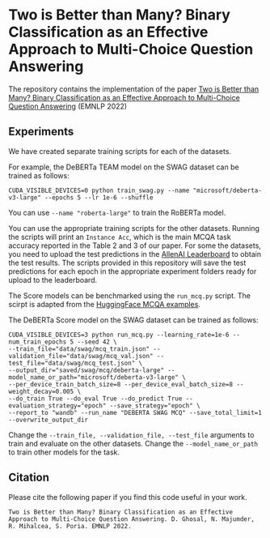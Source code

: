 # Two is Better than Many? Binary Classification as an Effective Approach to Multi-Choice Question Answering

The repository contains the implementation of the paper [Two is Better than Many? Binary Classification as an Effective Approach to Multi-Choice Question Answering](https://arxiv.org/abs/2210.16495) (EMNLP 2022)

## Experiments

We have created separate training scripts for each of the datasets.

For example, the DeBERTa TEAM model on the SWAG dataset can be trained as follows:

```
CUDA_VISIBLE_DEVICES=0 python train_swag.py --name "microsoft/deberta-v3-large" --epochs 5 --lr 1e-6 --shuffle
```

You can use `--name "roberta-large"` to train the RoBERTa model.

You can use the appropriate training scripts for the other datasets. Running the scripts will print an `Instance Acc`, which is the main MCQA task accuracy reported in the Table 2 and 3 of our paper. For some the datasets, you need to upload the test predictions in the [AllenAI Leaderboard](https://leaderboard.allenai.org/) to obtain the test results. The scripts provided in this repository will save the test predictions for each epoch in the appropriate experiment folders ready for upload to the leaderboard.


The Score models can be benchmarked using the `run_mcq.py` script. The scirpt is adapted from the [HuggingFace MCQA examples](https://github.com/huggingface/transformers/tree/main/examples/pytorch/multiple-choice).

The DeBERTa Score model on the SWAG dataset can be trained as follows:
```
CUDA_VISIBLE_DEVICES=3 python run_mcq.py --learning_rate=1e-6 --num_train_epochs 5 --seed 42 \
--train_file="data/swag/mcq_train.json" --validation_file="data/swag/mcq_val.json" --test_file="data/swag/mcq_test.json" \
--output_dir="saved/swag/mcq/deberta-large" --model_name_or_path="microsoft/deberta-v3-large" \
--per_device_train_batch_size=8 --per_device_eval_batch_size=8 --weight_decay=0.005 \
--do_train True --do_eval True --do_predict True --evaluation_strategy="epoch" --save_strategy="epoch" \
--report_to "wandb" --run_name "DEBERTA SWAG MCQ" --save_total_limit=1 --overwrite_output_dir
```

Change the `--train_file, --validation_file, --test_file` arguments to train and evaluate on the other datasets. Change the `--model_name_or_path` to train other models for the task.

## Citation

Please cite the following paper if you find this code useful in your work.

```
Two is Better than Many? Binary Classification as an Effective Approach to Multi-Choice Question Answering. D. Ghosal, N. Majumder, R. Mihalcea, S. Poria. EMNLP 2022.
```